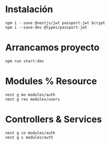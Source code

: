 # Instalación
```
npm i --save @nestjs/jwt passport-jwt bcrypt
npm i --save-dev @types/passport-jwt
```

# Arrancamos proyecto
```
npm run start:dev
```
# Modules % Resource
```
nest g mo modules/auth
nest g res modules/users 
```
# Controllers & Services 
```
nest g co modules/auth
nest g s modules/auth
```